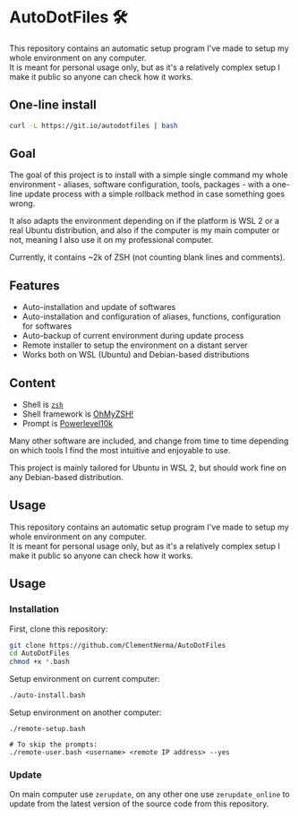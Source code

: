 # AutoDotFiles :hammer_and_wrench:

This repository contains an automatic setup program I've made to setup my whole environment on any computer.  
It is meant for personal usage only, but as it's a relatively complex setup I make it public so anyone can check how it works.

## One-line install

```bash
curl -L https://git.io/autodotfiles | bash
```

## Goal

The goal of this project is to install with a simple single command my whole environment - aliases, software configuration, tools, packages - with a one-line update process with a simple rollback method in case something goes wrong.

It also adapts the environment depending on if the platform is WSL 2 or a real Ubuntu distribution, and also if the computer is my main computer or not, meaning I also use it on my professional computer.

Currently, it contains ~2k of ZSH (not counting blank lines and comments).

## Features

* Auto-installation and update of softwares
* Auto-installation and configuration of aliases, functions, configuration for softwares
* Auto-backup of current environment during update process
* Remote installer to setup the environment on a distant server
* Works both on WSL (Ubuntu) and Debian-based distributions

## Content

* Shell is [`zsh`](https://github.com/zsh-users/zsh)
* Shell framework is [OhMyZSH!](https://github.com/ohmyzsh/ohmyzsh)
* Prompt is [Powerlevel10k](https://github.com/romkatv/powerlevel10k)

Many other software are included, and change from time to time depending on which tools I find the most intuitive and enjoyable to use.

This project is mainly tailored for Ubuntu in WSL 2, but should work fine on any Debian-based distribution.

## Usage

This repository contains an automatic setup program I've made to setup my whole environment on any computer.  
It is meant for personal usage only, but as it's a relatively complex setup I make it public so anyone can check how it works.

## Usage

### Installation

First, clone this repository:

```bash
git clone https://github.com/ClementNerma/AutoDotFiles
cd AutoDotFiles
chmod +x *.bash
```

Setup environment on current computer:

```bash
./auto-install.bash
```

Setup environment on another computer:

```shell
./remote-setup.bash

# To skip the prompts:
./remote-user.bash <username> <remote IP address> --yes
```

### Update

On main computer use `zerupdate`, on any other one use `zerupdate_online` to update from the latest version of the source code from this repository.

